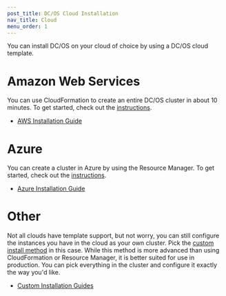 ```yaml
---
post_title: DC/OS Cloud Installation
nav_title: Cloud
menu_order: 1
---
```


You can install DC/OS on your cloud of choice by using a DC/OS cloud template.

# Amazon Web Services

You can use CloudFormation to create an entire DC/OS cluster in about 10 minutes. To get started, check out the [instructions][1].

- [AWS Installation Guide][1]

# Azure

You can create a cluster in Azure by using the Resource Manager. To get started, check out the [instructions][2].

- [Azure Installation Guide][2]

# Other

Not all clouds have template support, but not worry, you can still configure the instances you have in the cloud as your own cluster. Pick the [custom install method][3] in this case. While this method is more advanced than using CloudFormation or Resource Manager, it is better suited for use in production. You can pick everything in the cluster and configure it exactly the way you'd like.

- [Custom Installation Guides][3]

[1]: /docs/1.7/administration/installing/cloud/aws/
[2]: /docs/1.7/administration/installing/azure/
[3]: /docs/1.7/administration/installing/custom/
